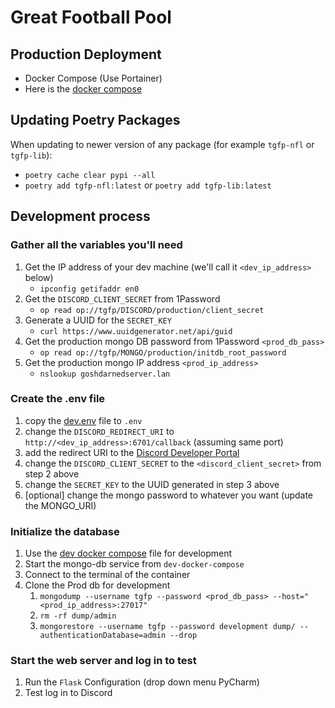 # Great Football Pool

## Production Deployment

- Docker Compose (Use Portainer)
- Here is the [docker compose](docker-compose.yaml)

## Updating Poetry Packages

When updating to newer version of any package (for example `tgfp-nfl` or `tgfp-lib`):

* `poetry cache clear pypi --all`
* `poetry add tgfp-nfl:latest` or `poetry add tgfp-lib:latest`

## Development process

### Gather all the variables you'll need

1. Get the IP address of your dev machine (we'll call it `<dev_ip_address>` below)
   - `ipconfig getifaddr en0`
2. Get the `DISCORD_CLIENT_SECRET` from 1Password
   - `op read op://tgfp/DISCORD/production/client_secret`
3. Generate a UUID for the `SECRET_KEY`
   - `curl https://www.uuidgenerator.net/api/guid`
4. Get the production mongo DB password from 1Password `<prod_db_pass>`
   - `op read op://tgfp/MONGO/production/initdb_root_password`
5. Get the production mongo IP address `<prod_ip_address>`
   - `nslookup goshdarnedserver.lan`

### Create the .env file

1. copy the [dev.env](dev.env) file to `.env`
2. change the `DISCORD_REDIRECT_URI` to `http://<dev_ip_address>:6701/callback` (assuming same port)
3. add the redirect URI to the [Discord Developer Portal](https://discord.com/developers/applications) 
4. change the `DISCORD_CLIENT_SECRET` to the `<discord_client_secret>` from step 2 above
5. change the `SECRET_KEY` to the UUID generated in step 3 above
6. [optional] change the mongo password to whatever you want (update the MONGO_URI)

### Initialize the database

1. Use the [dev docker compose](dev-docker-compose.yaml) file for development
2. Start the mongo-db service from `dev-docker-compose`
3. Connect to the terminal of the container
4. Clone the Prod db for development
   1. `mongodump --username tgfp --password <prod_db_pass> --host="<prod_ip_address>:27017"`
   2. `rm -rf dump/admin`
   3. `mongorestore --username tgfp --password development dump/ --authenticationDatabase=admin --drop`

### Start the web server and log in to test

1. Run the `Flask` Configuration (drop down menu PyCharm)
2. Test log in to Discord